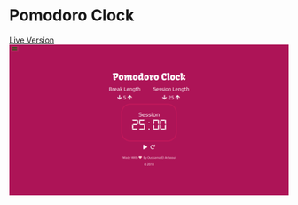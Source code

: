 # Pomodoro Clock
[Live Version](https://elarouss.github.io/pomodoro_fcc/)
![Screenshot of the project](screenshot.png)
